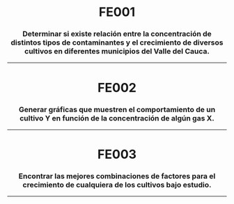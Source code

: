 <h1 align="center">FE001</h1>
<h3 align="center">Determinar si existe relación entre la concentración de distintos tipos de contaminantes y el crecimiento de diversos cultivos en diferentes municipios del Valle del Cauca.</h3>




*******************************************************************************************************************************
<h1 align="center">FE002</h1>
<h3 align="center">Generar gráficas que muestren el comportamiento de un cultivo Y en función de la concentración de algún gas X.</h3>




*******************************************************************************************************************************
<h1 align="center">FE003</h1>
<h3 align="center">Encontrar las mejores combinaciones de factores para el crecimiento de cualquiera de los cultivos bajo estudio.</h3>




*******************************************************************************************************************************
